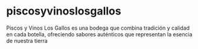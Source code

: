# piscosyvinoslosgallos
Piscos y Vinos Los Gallos es una bodega que combina tradición y calidad en cada botella, ofreciendo sabores auténticos que representan la esencia de nuestra tierra
